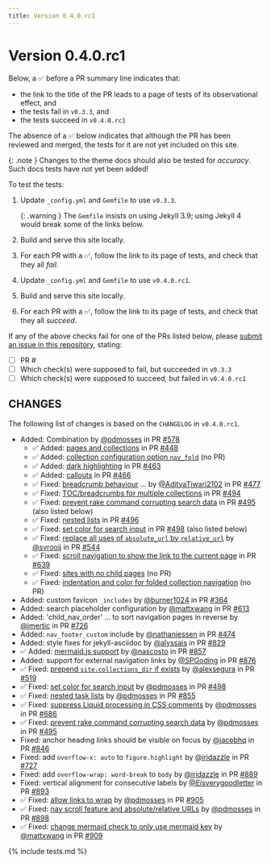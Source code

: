 ```yaml
---
title: Version 0.4.0.rc1
---
```


# Version 0.4.0.rc1

Below, a ✅ before a PR summary line indicates that:

- the link to the title of the PR leads to a page of tests of its observational effect, and
- the tests fail in `v0.3.3`, and
- the tests succeed in `v0.4.0.rc1`

The absence of a ✅ below indicates that although the PR has been reviewed and merged,
the tests for it are not yet included on this site.

{: .note }
Changes to the theme docs should also be tested for _accuracy_.
Such docs tests have _not_ yet been added!

To test the tests:

1.  Update `_config.yml` and `Gemfile` to use `v0.3.3`.

    {: .warning }
    The `Gemfile` insists on using Jekyll 3.9;
    using Jekyll 4 would break some of the links below.

1.  Build and serve this site locally.

1.  For each PR with a ✅,
    follow the link to its page of tests,
    and check that they all _fail_.

1.  Update `_config.yml` and `Gemfile` to use `v0.4.0.rc1`.

1.  Build and serve this site locally.

1.  For each PR with a ✅,
    follow the link to its page of tests,
    and check that they all _succeed_.

If any of the above checks fail for one of the PRs listed below,
please [submit an issue in this repository](https://github.com/just-the-docs/just-the-docs-tests/issues),
stating:

- [ ] PR #
- [ ] Which check(s) were supposed to fail, but succeeded in `v0.3.3`
- [ ] Which check(s) were supposed to succeed, but failed in `v0.4.0.rc1`

## CHANGES

The following list of changes is based on the `CHANGELOG` in `v0.4.0.rc1`.

* Added: Combination by [@pdmosses] in PR [#578]
  - ✅ Added: [pages and collections] in PR [#448]
  - ✅ Added: [collection configuration option `nav_fold`] (no PR)
  - ✅ Added: [dark highlighting] in PR [#463]
  - ✅ Added: [callouts] in PR [#466]
  - ✅ Fixed: [breadcrumb behaviour] … by [@AdityaTiwari2102] in PR [#477]
  - ✅ Fixed: [TOC/breadcrumbs for multiple collections] in PR [#494]
  - ✅ Fixed: [prevent rake command corrupting search data] in PR [#495] (also listed below)
  - ✅ Fixed: [nested lists] in PR [#496]
  - ✅ Fixed: [set color for search input] in PR [#498] (also listed below)
  - ✅ Fixed: [replace all uses of `absolute_url` by `relative_url`] by [@svrooij] in PR [#544]
  - ✅ Fixed: [scroll navigation to show the link to the current page] in PR [#639]
  - ✅ Fixed: [sites with no child pages] (no PR)
  - ✅ Fixed: [indentation and color for folded collection navigation] (no PR)
* Added: custom favicon `_includes` by [@burner1024] in PR [#364]
* Added: search placeholder configuration by [@mattxwang] in PR [#613]
* Added: 'child_nav_order' … to sort navigation pages in reverse by [@jmertic] in PR [#726]
* Added: `nav_footer_custom` include by [@nathanjessen] in PR [#474]
* Added: style fixes for jekyll-asciidoc by [@alyssais] in PR [#829]
* ✅ Added: [mermaid.js support] by [@nascosto] in PR [#857]
* Added: support for external navigation links by [@SPGoding] in PR [#876]
* ✅ Fixed: [prepend `site.collections_dir` if exists] by [@alexsegura] in PR [#519]
* ✅ Fixed: [set color for search input] by [@pdmosses] in PR [#498]
* ✅ Fixed: [nested task lists] by [@pdmosses] in PR [#855]
* ✅ Fixed: [suppress Liquid processing in CSS comments] by [@pdmosses] in PR [#686]
* ✅ Fixed: [prevent rake command corrupting search data] by [@pdmosses] in PR [#495]
* Fixed: anchor heading links should be visible on focus by [@jacobhq] in PR [#846]
* Fixed: add `overflow-x: auto` to `figure.highlight` by [@iridazzle] in PR [#727]
* Fixed: add `overflow-wrap: word-break` to `body` by [@iridazzle] in PR [#889]
* Fixed: vertical alignment for consecutive labels by [@Eisverygoodletter] in PR [#893]
* ✅ Fixed: [allow links to wrap] by [@pdmosses] in PR [#905]
* ✅ Fixed: [nav scroll feature and absolute/relative URLs] by [@pdmosses] in PR [#898]
* ✅ Fixed: [change mermaid check to only use mermaid key] by [@mattxwang] in PR [#909]

[dark highlighting]:          /collections/_color/code.md
[set color for search input]: /collections/_color/input.md

[mermaid.js support]:                           /collections/_components/mermaid.md
[change mermaid check to only use mermaid key]: /collections/_components/mermaid.md
[callouts]:                                     /collections/_components/callouts.md

[pages and collections]:                                  /collections/_navigation/collections.md
[indentation and color for folded collection navigation]: /collections/_navigation/collections.md
[collection configuration option `nav_fold`]:             /collections/_navigation/expanders.md
[breadcrumb behaviour]:                                   /collections/_navigation/grandparent/index.md
[TOC/breadcrumbs for multiple collections]:               /collections/_navigation/grandparent/index.md
[sites with no child pages]:                              /collections/_navigation/top-level.md
[replace all uses of `absolute_url` by `relative_url`]:   /collections/_navigation/relative-url.md
[scroll navigation to show the link to the current page]: /collections/_navigation/scroll.md
[nav scroll feature and absolute/relative URLs]:          /collections/_navigation/scroll.md
[prepend `site.collections_dir` if exists]:               /collections/_navigation/collections.md

[prevent rake command corrupting search data]: /collections/_search/rake.md

[allow links to wrap]:                        /collections/_styling/links.md
[suppress Liquid processing in CSS comments]: /collections/_styling/maps.md
[nested lists]:                               /collections/_styling/nested.md
[nested task lists]:                          /collections/_styling/nested.md

{% include tests.md %}

[@AdityaTiwari2102]: https://github.com/AdityaTiwari2102
[@alexsegura]: https://github.com/alexsegura
[@alyssais]: https://github.com/alyssais
[@burner1024]: https://github.com/burner1024
[@Eisverygoodletter]: https://github.com/Eisverygoodletter
[@iridazzle]: https://github.com/iridazzle
[@jacobhq]: https://github.com/jacobhq
[@jmertic]: https://github.com/jmertic
[@mattxwang]: https://github.com/mattxwang
[@nascosto]: https://github.com/nascosto
[@nathanjessen]: https://github.com/nathanjessen
[@pdmosses]: https://github.com/pdmosses
[@SPGoding]: https://github.com/SPGoding
[@svrooij]: https://github.com/svrooij

[#364]: https://github.com/just-the-docs/just-the-docs/pull/364
[#448]: https://github.com/just-the-docs/just-the-docs/pull/448
[#463]: https://github.com/just-the-docs/just-the-docs/pull/463
[#466]: https://github.com/just-the-docs/just-the-docs/pull/466
[#474]: https://github.com/just-the-docs/just-the-docs/pull/474
[#477]: https://github.com/just-the-docs/just-the-docs/pull/477
[#494]: https://github.com/just-the-docs/just-the-docs/pull/494
[#495]: https://github.com/just-the-docs/just-the-docs/pull/495
[#496]: https://github.com/just-the-docs/just-the-docs/pull/496
[#498]: https://github.com/just-the-docs/just-the-docs/pull/498
[#519]: https://github.com/just-the-docs/just-the-docs/pull/519
[#544]: https://github.com/just-the-docs/just-the-docs/pull/544
[#578]: https://github.com/just-the-docs/just-the-docs/pull/578
[#613]: https://github.com/just-the-docs/just-the-docs/pull/613
[#639]: https://github.com/just-the-docs/just-the-docs/pull/639
[#686]: https://github.com/just-the-docs/just-the-docs/pull/686
[#726]: https://github.com/just-the-docs/just-the-docs/pull/726
[#727]: https://github.com/just-the-docs/just-the-docs/pull/727
[#829]: https://github.com/just-the-docs/just-the-docs/pull/829
[#846]: https://github.com/just-the-docs/just-the-docs/pull/846
[#855]: https://github.com/just-the-docs/just-the-docs/pull/855
[#857]: https://github.com/just-the-docs/just-the-docs/pull/857
[#876]: https://github.com/just-the-docs/just-the-docs/pull/876
[#889]: https://github.com/just-the-docs/just-the-docs/pull/889
[#893]: https://github.com/just-the-docs/just-the-docs/pull/893
[#898]: https://github.com/just-the-docs/just-the-docs/pull/898
[#905]: https://github.com/just-the-docs/just-the-docs/pull/905
[#909]: https://github.com/just-the-docs/just-the-docs/pull/909
